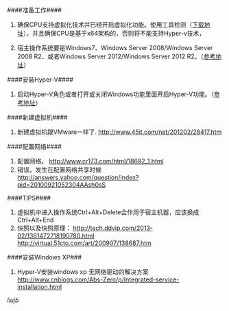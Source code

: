 ####准备工作####
1. 确保CPU支持虚拟化技术并已经开启虚拟化功能。使用工具检测（[下载地址](http://xiazai.zol.com.cn/detail/39/380859.shtml#down)），并且确保CPU是基于x64架构的，否则将不能支持Hyper-v技术，

2. 宿主操作系统要是Windows7、Windows Server 2008/Windows Server 2008 R2、或者Windows Server 2012/Windows Server 2012 R2。（[参考地址](http://zhidao.baidu.com/question/393269522.html )） 

####安装Hyper-V####
1. 启动Hyper-V角色或者打开或关闭Windows功能里面开启Hyper-V功能。（[参考地址](http://technet.microsoft.com/zh-cn/library/hh846766.aspx#BKMK_Step1)）

####新建虚拟机####
1. 新建虚拟机跟VMware一样了.
http://www.45it.com/net/201202/28417.htm  

####配置网络####
1. 配置网络。
http://www.cr173.com/html/18692_1.html
2. 错误，发生在配置网络共享时候
http://answers.yahoo.com/question/index?qid=20100921052304AAsh0sS  

####TIPS####
1. 虚拟机中进入操作系统Ctrl+Alt+Delete会作用于宿主机器，应该换成Ctrl+Alt+End
2. 快照以及快照原理：
http://tech.ddvip.com/2013-02/1361472718190780.html
http://virtual.51cto.com/art/200907/138687.htm
 
####安装Windows XP###
1. Hyper-V安装windows xp 无网络驱动的解决方案
http://www.cnblogs.com/Abs-Zero/p/Integrated-service-installation.html
 
*liujb*